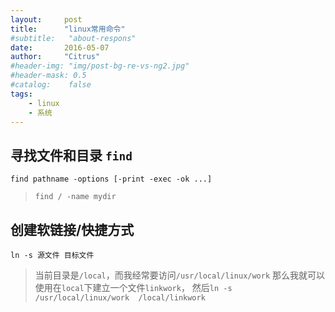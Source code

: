 ```yaml
---
layout:     post
title:      "linux常用命令"
#subtitle:   "about-respons"
date:       2016-05-07
author:     "Citrus"
#header-img: "img/post-bg-re-vs-ng2.jpg"
#header-mask: 0.5
#catalog:    false
tags:
    - linux
    - 系统
---
```

## 寻找文件和目录 `find`
    find pathname -options [-print -exec -ok ...]
    
> `find / -name mydir`

## 创建软链接/快捷方式
    ln -s 源文件 目标文件
    
>  当前目录是`/local`，而我经常要访问`/usr/local/linux/work`
那么我就可以使用在`local`下建立一个文件`linkwork`，
然后`ln -s /usr/local/linux/work  /local/linkwork`